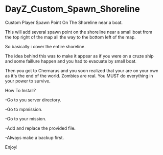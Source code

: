 # DayZ_Custom_Spawn_Shoreline
Custom Player Spawn Point On The Shoreline near a boat.

This will add several spawn point on the shoreline near a small boat from the top right of the map all the way to the bottom left of the map.

So basically i cover the entire shoreline.

The idea behind this was to make it appear as if you were on a cruze ship and some faillure happen and you had to evacuate by small boat. 

Then you got to Chernarus and you soon realized that your are on your own as it's the end of the world. Zombies are real. You MUST do everything in your power to survive.

How To Install?

-Go to you server directory.

-Go to mpmission.

-Go to your mission.

-Add and replace the provided file.

-Always make a backup first.

Enjoy!
